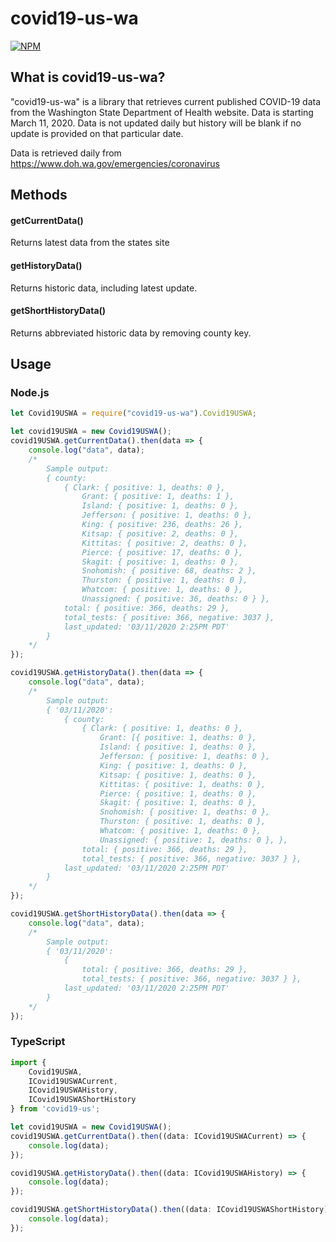 # covid19-us-wa

[![NPM](https://nodei.co/npm/covid19-us.png)](https://nodei.co/npm/covid19-us-wa/)

## What is covid19-us-wa?

"covid19-us-wa" is a library that retrieves current published COVID-19 data from 
the Washington State Department of Health website. Data is starting March 11, 2020. Data is not updated daily but history will be blank if no update is provided on that particular date.

Data is retrieved daily from https://www.doh.wa.gov/emergencies/coronavirus

## Methods

#### getCurrentData()

Returns latest data from the states site

#### getHistoryData()

Returns historic data, including latest update.

#### getShortHistoryData()

Returns abbreviated historic data by removing county key.

## Usage

### Node.js

```javascript
let Covid19USWA = require("covid19-us-wa").Covid19USWA;

let covid19USWA = new Covid19USWA();
covid19USWA.getCurrentData().then(data => {
    console.log("data", data);
    /*
        Sample output: 
        { county:
            { Clark: { positive: 1, deaths: 0 },
                Grant: { positive: 1, deaths: 1 },
                Island: { positive: 1, deaths: 0 },
                Jefferson: { positive: 1, deaths: 0 },
                King: { positive: 236, deaths: 26 },
                Kitsap: { positive: 2, deaths: 0 },
                Kittitas: { positive: 2, deaths: 0 },
                Pierce: { positive: 17, deaths: 0 },
                Skagit: { positive: 1, deaths: 0 },
                Snohomish: { positive: 68, deaths: 2 },
                Thurston: { positive: 1, deaths: 0 },
                Whatcom: { positive: 1, deaths: 0 },
                Unassigned: { positive: 36, deaths: 0 } },
            total: { positive: 366, deaths: 29 },
            total_tests: { positive: 366, negative: 3037 },
            last_updated: '03/11/2020 2:25PM PDT' 
        }
    */
});

covid19USWA.getHistoryData().then(data => {
    console.log("data", data);
    /* 
        Sample output:
        { '03/11/2020':
            { county:
                { Clark: { positive: 1, deaths: 0 },
                    Grant: [{ positive: 1, deaths: 0 },
                    Island: { positive: 1, deaths: 0 },
                    Jefferson: { positive: 1, deaths: 0 },
                    King: { positive: 1, deaths: 0 },
                    Kitsap: { positive: 1, deaths: 0 },
                    Kittitas: { positive: 1, deaths: 0 },
                    Pierce: { positive: 1, deaths: 0 },
                    Skagit: { positive: 1, deaths: 0 },
                    Snohomish: { positive: 1, deaths: 0 },
                    Thurston: { positive: 1, deaths: 0 },
                    Whatcom: { positive: 1, deaths: 0 },
                    Unassigned: { positive: 1, deaths: 0 }, },
                total: { positive: 366, deaths: 29 },
                total_tests: { positive: 366, negative: 3037 } },
            last_updated: '03/11/2020 2:25PM PDT' 
        }
    */
});

covid19USWA.getShortHistoryData().then(data => {
    console.log("data", data);
    /* 
        Sample output:
        { '03/11/2020':
            {
                total: { positive: 366, deaths: 29 },
                total_tests: { positive: 366, negative: 3037 } },
            last_updated: '03/11/2020 2:25PM PDT' 
        }
    */
});
```

### TypeScript

```typescript
import {
    Covid19USWA,
    ICovid19USWACurrent,
    ICovid19USWAHistory,
    ICovid19USWAShortHistory
} from 'covid19-us';

let covid19USWA = new Covid19USWA();
covid19USWA.getCurrentData().then((data: ICovid19USWACurrent) => {
    console.log(data);
}); 

covid19USWA.getHistoryData().then((data: ICovid19USWAHistory) => {
    console.log(data);
}); 

covid19USWA.getShortHistoryData().then((data: ICovid19USWAShortHistory) => {
    console.log(data);
}); 
```
